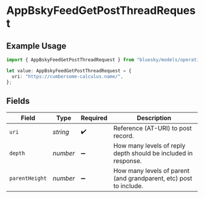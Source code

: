 # AppBskyFeedGetPostThreadRequest

## Example Usage

```typescript
import { AppBskyFeedGetPostThreadRequest } from "bluesky/models/operations";

let value: AppBskyFeedGetPostThreadRequest = {
  uri: "https://cumbersome-calculus.name/",
};
```

## Fields

| Field                                                             | Type                                                              | Required                                                          | Description                                                       |
| ----------------------------------------------------------------- | ----------------------------------------------------------------- | ----------------------------------------------------------------- | ----------------------------------------------------------------- |
| `uri`                                                             | *string*                                                          | :heavy_check_mark:                                                | Reference (AT-URI) to post record.                                |
| `depth`                                                           | *number*                                                          | :heavy_minus_sign:                                                | How many levels of reply depth should be included in response.    |
| `parentHeight`                                                    | *number*                                                          | :heavy_minus_sign:                                                | How many levels of parent (and grandparent, etc) post to include. |